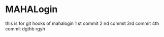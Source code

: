 
# MAHALogin
this is for git hooks  of mahalogin
1 st commit
2 nd commit 
3rd commit
4th commit 
dgthb
rgyh















